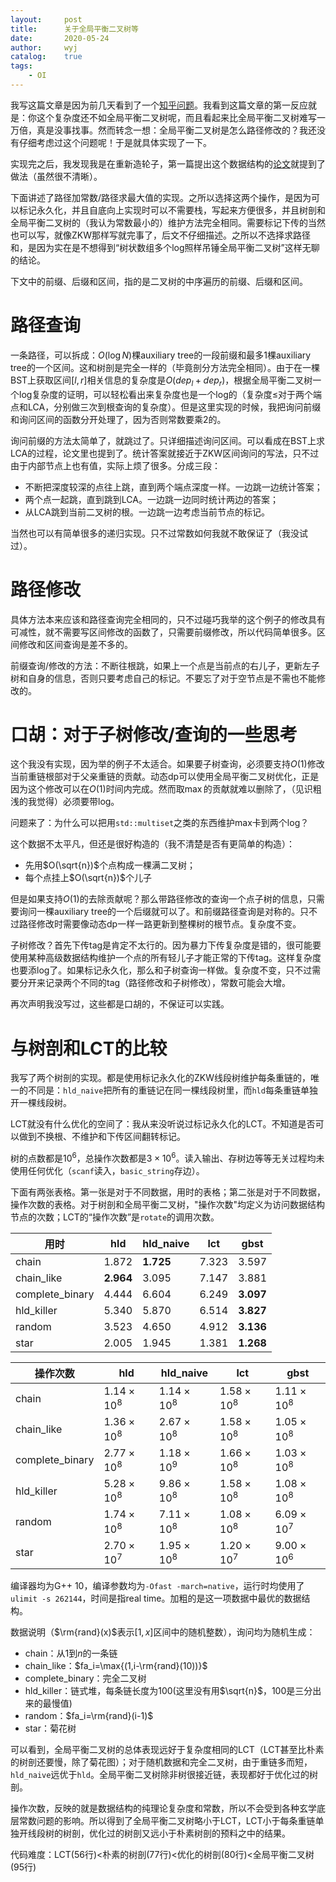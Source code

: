 ```yaml
---
layout:		post
title:		关于全局平衡二叉树等
date:		2020-05-24
author:		wyj
catalog:	true
tags:
    - OI
---
```


我写这篇文章是因为前几天看到了一个[知乎问题](https://www.zhihu.com/question/351485557)。我看到这篇文章的第一反应就是：你这个复杂度还不如全局平衡二叉树呢，而且看起来比全局平衡二叉树难写一万倍，真是没事找事。然而转念一想：全局平衡二叉树是怎么路径修改的？我还没有仔细考虑过这个问题呢！于是就具体实现了一下。

实现完之后，我发现我是在重新造轮子，第一篇提出这个数据结构的[论文](https://github.com/dawxy/ACM-CODER/blob/master/%E3%80%90%E8%AE%BA%E6%96%87%26%26%E6%95%99%E7%A8%8B%E3%80%91/QTREE%E8%A7%A3%E6%B3%95%E7%9A%84%E4%B8%80%E4%BA%9B%E7%A0%94%E7%A9%B6.pdf)就提到了做法（虽然很不清晰）。

下面讲述了路径加常数/路径求最大值的实现。之所以选择这两个操作，是因为可以标记永久化，并且自底向上实现时可以不需要栈，写起来方便很多，并且树剖和全局平衡二叉树的（我认为常数最小的）维护方法完全相同。需要标记下传的当然也可以写，就像ZKW那样写就完事了，后文不仔细描述。之所以不选择求路径和，是因为实在是不想得到“树状数组多个log照样吊锤全局平衡二叉树”这样无聊的结论。

下文中的前缀、后缀和区间，指的是二叉树的中序遍历的前缀、后缀和区间。

# 路径查询

一条路径，可以拆成：$O(\log{N})$棵auxiliary tree的一段前缀和最多$1$棵auxiliary tree的一个区间。这和树剖是完全一样的（毕竟剖分方法完全相同）。由于在一棵BST上获取区间$[l,r]$相关信息的复杂度是$O(dep_l+dep_r)$，根据全局平衡二叉树一个log复杂度的证明，可以轻松看出来复杂度也是一个log的（复杂度$\le$对于两个端点和LCA，分别做三次到根查询的复杂度）。但是这里实现的时候，我把询问前缀和询问区间的函数分开处理了，因为否则常数要乘$2$的。

询问前缀的方法太简单了，就跳过了。只详细描述询问区间。可以看成在BST上求LCA的过程，论文里也提到了。统计答案就接近于ZKW区间询问的写法，只不过由于内部节点上也有值，实际上烦了很多。分成三段：
- 不断把深度较深的点往上跳，直到两个端点深度一样。一边跳一边统计答案；
- 两个点一起跳，直到跳到LCA。一边跳一边同时统计两边的答案；
- 从LCA跳到当前二叉树的根。一边跳一边考虑当前节点的标记。

当然也可以有简单很多的递归实现。只不过常数如何我就不敢保证了（我没试过）。

# 路径修改

具体方法本来应该和路径查询完全相同的，只不过碰巧我举的这个例子的修改具有可减性，就不需要写区间修改的函数了，只需要前缀修改，所以代码简单很多。区间修改和区间查询是差不多的。

前缀查询/修改的方法：不断往根跳，如果上一个点是当前点的右儿子，更新左子树和自身的信息，否则只要考虑自己的标记。不要忘了对于空节点是不需也不能修改的。

# 口胡：对于子树修改/查询的一些思考

这个我没有实现，因为举的例子不太适合。如果要子树查询，必须要支持$O(1)$修改当前重链根部对于父亲重链的贡献。动态dp可以使用全局平衡二叉树优化，正是因为这个修改可以在$O(1)$时间内完成。然而取$\max$的贡献就难以删除了，（见识粗浅的我觉得）必须要带log。

问题来了：为什么可以把用`std::multiset`之类的东西维护max卡到两个log？

这个数据不太平凡，但还是很好构造的（我不清楚是否有更简单的构造）：
- 先用$O(\sqrt{n})$个点构成一棵满二叉树；
- 每个点挂上$O(\sqrt{n})$个儿子

但是如果支持$O(1)$的去除贡献呢？那么带路径修改的查询一个点子树的信息，只需要询问一棵auxiliary tree的一个后缀就可以了。和前缀路径查询是对称的。只不过路径修改时需要像动态dp一样一路更新到整棵树的根节点。复杂度不变。

子树修改？首先下传tag是肯定不太行的。因为暴力下传复杂度是错的，很可能要使用某种高级数据结构维护一个点的所有轻儿子才能正常的下传tag。这样复杂度也要添log了。如果标记永久化，那么和子树查询一样做。复杂度不变，只不过需要分开来记录两个不同的tag（路径修改和子树修改），常数可能会大增。

再次声明我没写过，这些都是口胡的，不保证可以实践。

# 与树剖和LCT的比较

我写了两个树剖的实现。都是使用标记永久化的ZKW线段树维护每条重链的，唯一的不同是：`hld_naive`把所有的重链记在同一棵线段树里，而`hld`每条重链单独开一棵线段树。

LCT就没有什么优化的空间了：我从来没听说过标记永久化的LCT。不知道是否可以做到不换根、不维护和下传区间翻转标记。

树的点数都是$10^6$，总操作次数都是$3\times 10^6$。读入输出、存树边等等无关过程均未使用任何优化（`scanf`读入，`basic_string`存边）。

下面有两张表格。第一张是对于不同数据，用时的表格；第二张是对于不同数据，操作次数的表格。对于树剖和全局平衡二叉树，"操作次数"均定义为访问数据结构节点的次数；LCT的“操作次数”是`rotate`的调用次数。

| 用时            | hld       | hld_naive | lct   | gbst      |
| --------------- | --------- | --------- | ----- | --------- |
| chain           | 1.872     | **1.725** | 7.323 | 3.597     |
| chain_like      | **2.964** | 3.095     | 7.147 | 3.881     |
| complete_binary | 4.444     | 6.604     | 6.249 | **3.097** |
| hld_killer      | 5.340     | 5.870     | 6.514 | **3.827** |
| random          | 3.523     | 4.650     | 4.912 | **3.136** |
| star            | 2.005     | 1.945     | 1.381 | **1.268** |

| 操作次数        | hld               | hld_naive         | lct               | gbst              |
| --------------- | ----------------- | ----------------- | ----------------- | ----------------- |
| chain           | $1.14\times 10^8$ | $1.14\times 10^8$ | $1.58\times 10^8$ | $1.11\times 10^8$ |
| chain_like      | $1.36\times 10^8$ | $2.67\times 10^8$ | $1.58\times 10^8$ | $1.05\times 10^8$ |
| complete_binary | $2.77\times 10^8$ | $1.18\times 10^9$ | $1.66\times 10^8$ | $1.03\times 10^8$ |
| hld_killer      | $5.28\times 10^8$ | $9.86\times 10^8$ | $1.58\times 10^8$ | $1.08\times 10^8$ |
| random          | $1.74\times 10^8$ | $7.11\times 10^8$ | $1.08\times 10^8$ | $6.09\times 10^7$ |
| star            | $2.70\times 10^7$ | $1.95\times 10^8$ | $1.20\times 10^7$ | $9.00\times 10^6$ |

编译器均为G++ 10，编译参数均为`-Ofast -march=native`，运行时均使用了`ulimit -s 262144`，时间是指real time。加粗的是这一项数据中最优的数据结构。

数据说明（$\rm{rand}(x)$表示$[1,x]$区间中的随机整数），询问均为随机生成：

- chain：从$1$到$n$的一条链
- chain_like：$fa_i=\max{(1,i-\rm{rand}(10))}$
- complete_binary：完全二叉树
- hld_killer：链式堆，每条链长度为$100$(这里没有用$\sqrt{n}$，$100$是三分出来的最慢值)
- random：$fa_i=\rm{rand}(i-1)$
- star：菊花树

可以看到，全局平衡二叉树的总体表现远好于复杂度相同的LCT（LCT甚至比朴素的树剖还要慢，除了菊花图）；对于随机数据和完全二叉树，由于重链多而短，`hld_naive`远优于`hld`。全局平衡二叉树除非树很接近链，表现都好于优化过的树剖。

操作次数，反映的就是数据结构的纯理论复杂度和常数，所以不会受到各种玄学底层常数问题的影响。所以得到了全局平衡二叉树略小于LCT，LCT小于每条重链单独开线段树的树剖，优化过的树剖又远小于朴素树剖的预料之中的结果。

代码难度：LCT(56行)$<$朴素的树剖(77行)$<$优化的树剖(80行)$<$全局平衡二叉树(95行)
